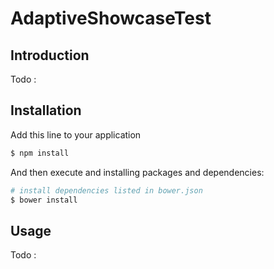 # AdaptiveShowcaseTest

## Introduction

Todo :

## Installation

Add this line to your application

```sh
$ npm install
```

And then execute and installing packages and dependencies:

```sh
# install dependencies listed in bower.json
$ bower install
```

## Usage

Todo :

